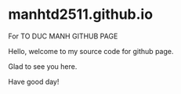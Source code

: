 # manhtd2511.github.io

For TO DUC MANH GITHUB PAGE

Hello, welcome to my source code for github page.

Glad to see you here.

Have good day!